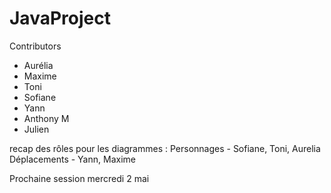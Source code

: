 # JavaProject

Contributors
* Aurélia
* Maxime
* Toni
* Sofiane
* Yann
* Anthony M
* Julien


recap des rôles pour les diagrammes : 
Personnages - Sofiane, Toni, Aurelia 
Déplacements - Yann, Maxime

Prochaine session mercredi 2 mai
